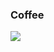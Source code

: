 ###  Coffee

<img src="https://images.unsplash.com/photo-1507133750040-4a8f57021571?ixlib=rb-4.0.3&ixid=MnwxMjA3fDB8MHxzZWFyY2h8MTJ8fGNvZmZlZXxlbnwwfHwwfHw%3D&auto=format&fit=crop&w=500&q=60">